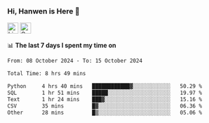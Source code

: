 ### Hi, Hanwen is Here 👋
<p>
	<a href="https://www.linkedin.com/in/liu-hanwen/"><img src="https://img.shields.io/badge/@hanwen-0A66C2?style=flat&logo=LinkedIn&logoColor=white" alt="Linkedin"  height="25px"/></a> 
	<a href="https://scholar.google.com/citations?user=HDF0su0AAAAJ"><img src="https://img.shields.io/badge/scholar-4385FE.svg?&style=plastic&logo=google-scholar&logoColor=white" alt="Google Scholar" height="25px"> </a>
</p>

📊 **The last 7 days I spent my time on** 
<!--START_SECTION:waka-->

```txt
From: 08 October 2024 - To: 15 October 2024

Total Time: 8 hrs 49 mins

Python     4 hrs 40 mins   ████████████▓░░░░░░░░░░░░   50.29 %
SQL        1 hr 51 mins    █████░░░░░░░░░░░░░░░░░░░░   19.97 %
Text       1 hr 24 mins    ███▓░░░░░░░░░░░░░░░░░░░░░   15.16 %
CSV        35 mins         █▓░░░░░░░░░░░░░░░░░░░░░░░   06.36 %
Other      28 mins         █▒░░░░░░░░░░░░░░░░░░░░░░░   05.06 %
```

<!--END_SECTION:waka-->


<!--
**david990917/david990917** is a ✨ _special_ ✨ repository because its `README.md` (this file) appears on your GitHub profile.

Here are some ideas to get you started:

- 🔭 I’m currently working on ...
- 🌱 I’m currently learning ...
- 👯 I’m looking to collaborate on ...
- 🤔 I’m looking for help with ...
- 💬 Ask me about ...
- 📫 How to reach me: ...
- 😄 Pronouns: ...
- ⚡ Fun fact: ...
-->
